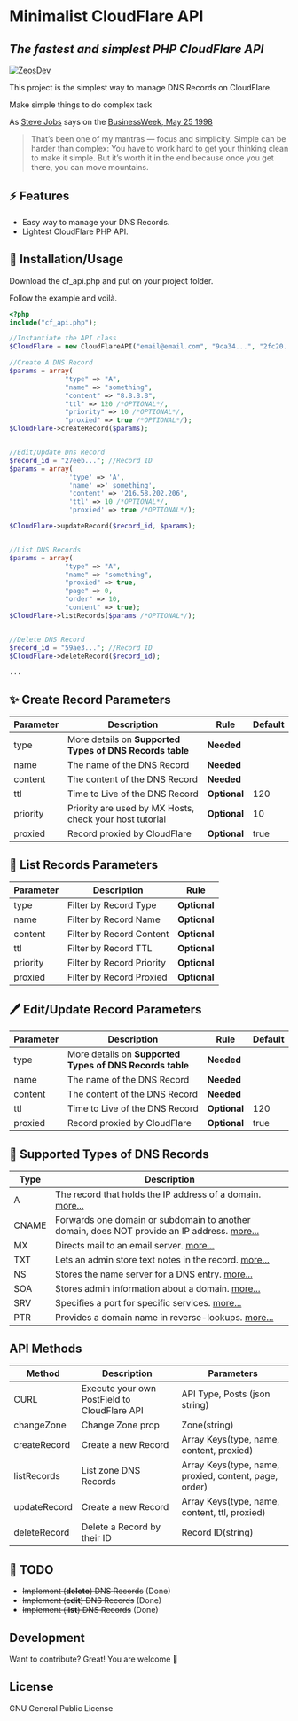 # Minimalist CloudFlare API

## _The fastest and simplest PHP CloudFlare API_

[![ZeosDev](https://i.imgur.com/fHbKdRA.png)](https://zeos.dev)

This project is the simplest way to manage DNS Records on CloudFlare.

Make simple things to do complex task

As [Steve Jobs][jobs_wiki] says on the [BusinessWeek, May 25 1998][jobs_quote]

> That’s been one of my mantras — focus and simplicity.
> Simple can be harder than complex:
> You have to work hard to get your thinking clean to make it simple.
> But it’s worth it in the end because once you get there, you can move mountains.

## ⚡ Features

- Easy way to manage your DNS Records.
- Lightest CloudFlare PHP API.

## 🎉 Installation/Usage

Download the cf_api.php and put on your project folder.

Follow the example and voilà.

```php
<?php
include("cf_api.php");

//Instantiate the API class
$CloudFlare = new CloudFlareAPI("email@email.com", "9ca34...", "2fc20...");

//Create A DNS Record
$params = array(
              "type" => "A",
              "name" => "something",
              "content" => "8.8.8.8",
              "ttl" => 120 /*OPTIONAL*/,
              "priority" => 10 /*OPTIONAL*/,
              "proxied" => true /*OPTIONAL*/);
$CloudFlare->createRecord($params);


//Edit/Update Dns Record
$record_id = "27eeb..."; //Record ID
$params = array(
               'type' => 'A',
               'name' =>' something',
               'content' => '216.58.202.206',
               'ttl' => 10 /*OPTIONAL*/,
               'proxied' => true /*OPTIONAL*/);

$CloudFlare->updateRecord($record_id, $params);


//List DNS Records
$params = array(
              "type" => "A",
              "name" => "something",
              "proxied" => true,
              "page" => 0,
              "order" => 10,
              "content" => true);
$CloudFlare->listRecords($params /*OPTIONAL*/);


//Delete DNS Record
$record_id = "59ae3..."; //Record ID
$CloudFlare->deleteRecord($record_id);

...
```

## ✨ Create Record Parameters

| Parameter | Description                                              | Rule         | Default |
| --------- | -------------------------------------------------------- | ------------ | ------- |
| type      | More details on **Supported Types of DNS Records table** | **Needed**   |         |
| name      | The name of the DNS Record                               | **Needed**   |         |
| content   | The content of the DNS Record                            | **Needed**   |         |
| ttl       | Time to Live of the DNS Record                           | **Optional** | 120     |
| priority  | Priority are used by MX Hosts, check your host tutorial  | **Optional** | 10      |
| proxied   | Record proxied by CloudFlare                             | **Optional** | true    |

## 📄 List Records Parameters

| Parameter | Description               | Rule         |
| --------- | ------------------------- | ------------ |
| type      | Filter by Record Type     | **Optional** |
| name      | Filter by Record Name     | **Optional** |
| content   | Filter by Record Content  | **Optional** |
| ttl       | Filter by Record TTL      | **Optional** |
| priority  | Filter by Record Priority | **Optional** |
| proxied   | Filter by Record Proxied  | **Optional** |

## 🖊️ Edit/Update Record Parameters

| Parameter | Description                                              | Rule         | Default |
| --------- | -------------------------------------------------------- | ------------ | ------- |
| type      | More details on **Supported Types of DNS Records table** | **Needed**   |         |
| name      | The name of the DNS Record                               | **Needed**   |         |
| content   | The content of the DNS Record                            | **Needed**   |         |
| ttl       | Time to Live of the DNS Record                           | **Optional** | 120     |
| proxied   | Record proxied by CloudFlare                             | **Optional** | true    |

## 🧐 Supported Types of DNS Records

| Type  | Description                                                                                             |
| ----- | ------------------------------------------------------------------------------------------------------- |
| A     | The record that holds the IP address of a domain. [more...][cf_a]                                       |
| CNAME | Forwards one domain or subdomain to another domain, does NOT provide an IP address. [more...][cf_cname] |
| MX    | Directs mail to an email server. [more...][cf_mx]                                                       |
| TXT   | Lets an admin store text notes in the record. [more...][cf_txt]                                         |
| NS    | Stores the name server for a DNS entry. [more...][cf_ns]                                                |
| SOA   | Stores admin information about a domain. [more...][cf_soa]                                              |
| SRV   | Specifies a port for specific services. [more...][cf_srv]                                               |
| PTR   | Provides a domain name in reverse-lookups. [more...][cf_ptr]                                            |

## API Methods

| Method       | Description                                  | Parameters                                            |
| ------------ | -------------------------------------------- | ----------------------------------------------        |
| CURL         | Execute your own PostField to CloudFlare API | API Type, Posts (json string)                         |
| changeZone   | Change Zone prop                             | Zone(string)                                          |
| createRecord | Create a new Record                          | Array Keys(type, name, content, proxied)              |
| listRecords  | List zone DNS Records                        | Array Keys(type, name, proxied, content, page, order) |
| updateRecord | Create a new Record                          | Array Keys(type, name, content, ttl, proxied)         |
| deleteRecord | Delete a Record by their ID                  | Record ID(string)                                     |


## ️📑️ TODO

- ~~Implement (**delete**) DNS Records️~~ (Done)
- ~~Implement (**edit**) DNS Records~~ (Done)
- ~~Implement (**list**) DNS Records~~ (Done)

## Development

Want to contribute? Great!
You are welcome 🥳

## License

GNU General Public License

[//]: # "These are reference links used in the body of this note and get stripped out when the markdown processor does its job. Thanks SO - http://stackoverflow.com/questions/4823468/store-comments-in-markdown-syntax"
[jobs_wiki]: https://en.wikipedia.org/wiki/Steve_Jobs
[jobs_quote]: https://www.bloomberg.com/news/articles/1998-05-25/steve-jobs-theres-sanity-returning
[curl]: https://en.wikipedia.org/wiki/CURL
[cf_a]: https://www.cloudflare.com/learning/dns/dns-records/dns-a-record/
[cf_cname]: https://www.cloudflare.com/learning/dns/dns-records/dns-cname-record/
[cf_mx]: https://www.cloudflare.com/learning/dns/dns-records/dns-mx-record/
[cf_txt]: https://www.cloudflare.com/learning/dns/dns-records/dns-txt-record/
[cf_ns]: https://www.cloudflare.com/learning/dns/dns-records/dns-ns-record/
[cf_soa]: https://www.cloudflare.com/learning/dns/dns-records/dns-soa-record/
[cf_srv]: https://www.cloudflare.com/learning/dns/dns-records/dns-srv-record/
[cf_ptr]: https://www.cloudflare.com/learning/dns/dns-records/dns-ptr-record/
